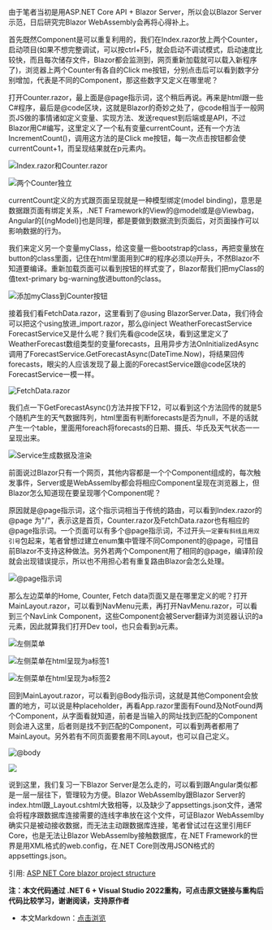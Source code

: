 由于笔者当初是用ASP.NET Core API + Blazor Server，所以会以Blazor Server示范，日后研究完Blazor WebAssembly会再将心得补上。

首先既然Component是可以重复利用的，我们在Index.razor放上两个Counter，启动项目(如果不想完整调试，可以按ctrl+F5，就会启动不调试模式，启动速度比较快，而且每次储存文件，Blazor都会监测到，网页重新加载就可以载入新程序了)，浏览器上两个Counter有各自的Click me按钮，分别点击后可以看到数字分别增加，代表是不同的Component，那这些数字又定义在哪里呢？

打开Counter.razor，最上面是@page指示词，这个稍后再说。再来是html跟一些C#程序，最后是@code区块，这就是Blazor的奇妙之处了，@code相当于一般网页JS做的事情诸如定义变量、实现方法、发送request到后端或是API，不过Blazor用C#编写，这里定义了一个私有变量currentCount，还有一个方法IncrementCount()，调用这方法的是Click me按钮，每一次点击按钮都会使currentCount+1，而呈现结果就在p元素内。

![Index.razor和Counter.razor](https://lequ.co/2021/12/0801.png)

![两个Counter独立](https://lequ.co/2021/12/0802.gif)

currentCount定义的方式跟页面呈现就是一种模型绑定(model binding)，意思是数据跟页面有绑定关系，.NET Framework的View的@model或是@Viewbag，Angular的[(ngModel)]也是同理，都是要做到数据流到页面后，对页面操作可以影响数据的行为。

我们来定义另一个变量myClass，给这变量一些bootstrap的class，再把变量放在button的class里面，记住在html里面用到C#的程序必须以`@`开头，不然Blazor不知道要编译。重新加载页面可以看到按钮的样式变了，Blazor帮我们把myClass的值text-primary bg-warning放进button的class。

![添加myClass到Counter按钮](https://lequ.co/2021/12/0803.png)

接着我们看FetchData.razor，这里看到了@using BlazorServer.Data，我们待会可以把这个using放进_import.razor，那么@inject WeatherForecastService ForecastService又是什么呢？我们先看@code区块，看到这里定义了WeatherForecast数组类型的变量forecasts，且用异步方法OnInitializedAsync调用了ForecastService.GetForecastAsync(DateTime.Now)，将结果回传forecasts，眼尖的人应该发现了最上面的ForecastService跟@code区块的ForecastService一模一样。

![FetchData.razor](https://lequ.co/2021/12/0804.png)

我们点一下GetForecastAsync()方法并按下F12，可以看到这个方法回传的就是5个随机产生的天气数据阵列，html里面有判断forecasts是否为null，不是的话就产生一个table，里面用foreach将forecasts的日期、摄氏、华氏及天气状态一一呈现出来。

![Service生成数据及渲染](https://lequ.co/2021/12/0805.png)

前面说过Blazor只有一个网页，其他内容都是一个个Component组成的，每次触发事件，Server或是WebAssemlby都会将相应Component呈现在浏览器上，但Blazor怎么知道现在要呈现哪个Component呢？

原因就是@page指示词，这个指示词相当于传统的路由，可以看到Index.razor的@page 为"/"，表示这是首页，Counter.razor及FetchData.razor也有相应的@page指示词。一个页面可以有多个@page指示词，不过开头`一定要有斜线且用双引号`包起来，笔者曾想过建立enum集中管理不同Component的@page，可惜目前Blazor不支持这种做法。另外若两个Component用了相同的@page，编译阶段就会出现错误提示，所以也不用担心若有重复路由Blazor会怎么处理。

![@page指示词](https://lequ.co/2021/12/0806.png)

那么左边菜单的Home, Counter, Fetch data页面又是在哪里定义的呢？打开MainLayout.razor，可以看到NavMenu元素，再打开NavMenu.razor，可以看到三个NavLink Component，这些Component会被Server翻译为浏览器认识的a元素，因此就算我们打开Dev tool，也只会看到a元素。

![左侧菜单](https://lequ.co/2021/12/0807.png)

![左侧菜单在html呈现为a标签1](https://lequ.co/2021/12/0808.gif)

![左侧菜单在html呈现为a标签2](https://lequ.co/2021/12/0809.png)

回到MainLayout.razor，可以看到@Body指示词，这就是其他Component会放置的地方，可以说是种placeholder，再看App.razor里面有Found及NotFound两个Component，从字面看就知道，前者是当输入的网址找到匹配的Component则会进入这里，后者则是找不到匹配的Component，可以看到两者都用了MainLayout。另外若有不同页面要套用不同Layout，也可以自己定义。

![@body](https://lequ.co/2021/12/0810.png)

![](https://lequ.co/2021/12/0811.png)

说到这里，我们复习一下Blazor Server是怎么走的，可以看到跟Angular类似都是一层一层往下，管理较为方便。Blazor WebAssemlby跟Blazor Server的index.html跟_Layout.cshtml大致相等，以及缺少了appsettings.json文件，通常会将程序跟数据库连接需要的连线字串放在这个文件，可证Blazor WebAssemlby确实只是被动接收数据，而无法主动跟数据库连接，笔者曾试过在这里引用EF Core，也是无法让Blazor WebAssemlby接触数据库，在.NET Framework的世界是用XML格式的web.config，在.NET Core则改用JSON格式的appsettings.json。

引用: [ASP NET Core blazor project structure](https://www.youtube.com/watch?v=1MkPWOiwLIM)

**注：本文代码通过 .NET 6 + Visual Studio 2022重构，可点击原文链接与重构后代码比较学习，谢谢阅读，支持原作者**

- 本文Markdown：[点击浏览](https://github.com/dotnet9/Assets.Dotnet9/blob/main/2021/12/2021-12-10_02.md)